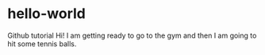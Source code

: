 # hello-world
Github tutorial
Hi!
I am getting ready to go to the gym and then I am going to hit some tennis balls.
